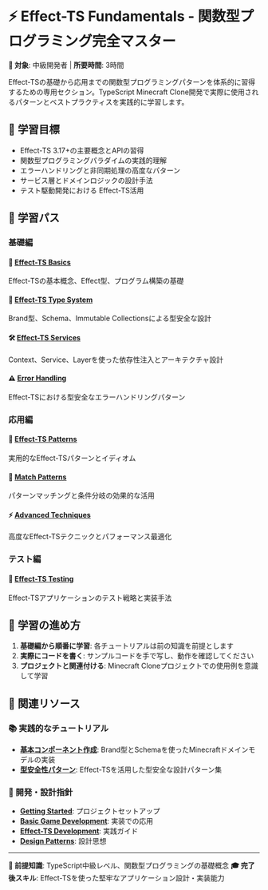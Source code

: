 # ⚡ Effect-TS Fundamentals - 関数型プログラミング完全マスター

**🎯 対象**: 中級開発者 | **所要時間**: 3時間

Effect-TSの基礎から応用までの関数型プログラミングパターンを体系的に習得するための専用セクション。TypeScript Minecraft Clone開発で実際に使用されるパターンとベストプラクティスを実践的に学習します。

## 🎯 学習目標

- Effect-TS 3.17+の主要概念とAPIの習得
- 関数型プログラミングパラダイムの実践的理解
- エラーハンドリングと非同期処理の高度なパターン
- サービス層とドメインロジックの設計手法
- テスト駆動開発における Effect-TS活用

## 📖 学習パス

### 基礎編

#### 🏁 [Effect-TS Basics](./effect-ts-basics.md)

Effect-TSの基本概念、Effect型、プログラム構築の基礎

#### 🔷 [Effect-TS Type System](./effect-ts-type-system.md)

Brand型、Schema、Immutable Collectionsによる型安全な設計

#### 🛠 [Effect-TS Services](./effect-ts-services.md)

Context、Service、Layerを使った依存性注入とアーキテクチャ設計

#### ⚠️ [Error Handling](./effect-ts-error-handling.md)

Effect-TSにおける型安全なエラーハンドリングパターン

### 応用編

#### 🎯 [Effect-TS Patterns](./effect-ts-patterns.md)

実用的なEffect-TSパターンとイディオム

#### 🔀 [Match Patterns](./effect-ts-match-patterns.md)

パターンマッチングと条件分岐の効果的な活用

#### ⚡ [Advanced Techniques](./effect-ts-advanced.md)

高度なEffect-TSテクニックとパフォーマンス最適化

### テスト編

#### 🧪 [Effect-TS Testing](./effect-ts-testing.md)

Effect-TSアプリケーションのテスト戦略と実装手法

## 🚀 学習の進め方

1. **基礎編から順番に学習**: 各チュートリアルは前の知識を前提とします
2. **実際にコードを書く**: サンプルコードを手で写し、動作を確認してください
3. **プロジェクトと関連付ける**: Minecraft Cloneプロジェクトでの使用例を意識して学習

## 🔗 関連リソース

### 📚 実践的なチュートリアル

- **[基本コンポーネント作成](../basic-game-development/basic-components.md)**: Brand型とSchemaを使ったMinecraftドメインモデルの実装
- **[型安全性パターン](../design-patterns/type-safety-patterns.md)**: Effect-TSを活用した型安全な設計パターン集

### 🔧 開発・設計指針

- **[Getting Started](../getting-started/README.md)**: プロジェクトセットアップ
- **[Basic Game Development](../basic-game-development/README.md)**: 実装での応用
- **[Effect-TS Development](../../how-to/development/effect-ts-quick-reference.md)**: 実践ガイド
- **[Design Patterns](../../explanations/design-patterns/functional-programming-philosophy.md)**: 設計思想

---

**📌 前提知識**: TypeScript中級レベル、関数型プログラミングの基礎概念
**🎓 完了後スキル**: Effect-TSを使った堅牢なアプリケーション設計・実装能力

